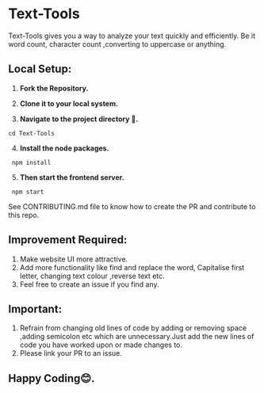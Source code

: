# Text-Tools

Text-Tools gives you a way to analyze your text quickly and efficiently. Be it word count, character count ,converting to uppercase or anything.

## Local Setup: 

 1) **Fork the Repository.**
 
 2) **Clone it to your local system.**

 3) **Navigate to the project directory 📁.**
   ```
   cd Text-Tools
   ```
 4) **Install the node packages.**  
   ```
    npm install
   ```
 5) **Then start the frontend server.** 
   ```
    npm start
   ```

See CONTRIBUTING.md file to know how to create the PR and contribute to this repo.

## Improvement Required:

1. Make website UI more attractive.
2. Add more functionality like find and replace the word, Capitalise first letter, changing text colour ,reverse text etc. 
3. Feel free to create an issue if you find any.

## Important:

1. Refrain from changing old lines of code by adding or removing space ,adding semicolon etc which are unnecessary.Just add the new lines of code you have worked upon or made changes to.
2. Please link your PR to an issue.

## Happy Coding😊.
